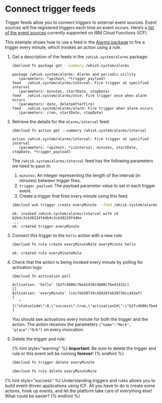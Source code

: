 <!--
#
# Licensed to the Apache Software Foundation (ASF) under one or more
# contributor license agreements.  See the NOTICE file distributed with
# this work for additional information regarding copyright ownership.
# The ASF licenses this file to You under the Apache License, Version 2.0
# (the "License"); you may not use this file except in compliance with
# the License.  You may obtain a copy of the License at
#
#     http://www.apache.org/licenses/LICENSE-2.0
#
# Unless required by applicable law or agreed to in writing, software
# distributed under the License is distributed on an "AS IS" BASIS,
# WITHOUT WARRANTIES OR CONDITIONS OF ANY KIND, either express or implied.
# See the License for the specific language governing permissions and
# limitations under the License.
#
-->

# Connect trigger feeds

Trigger feeds allow you to connect triggers to external event sources. Event sources will fire registered triggers each time an event occurs. Here’s a [list of the event sources](https://github.com/apache/incubator-openwhisk/blob/master/docs/catalog.md) currently supported on IBM Cloud Functions (ICF).

This example shows how to use a feed in the [Alarms package](https://github.com/apache/incubator-openwhisk-package-alarms/blob/master/README.md) to fire a trigger every minute, which invokes an action using a rule.

1. Get a description of the feeds in the `/whisk.system/alarms` package:

      ```bash
      ibmcloud fn package get --summary /whisk.system/alarms
      ```

      ```text
      package /whisk.system/alarms: Alarms and periodic utility
         (parameters: *apihost, *trigger_payload)
      feed   /whisk.system/alarms/interval: Fire trigger at specified interval
         (parameters: minutes, startDate, stopDate)
      feed   /whisk.system/alarms/once: Fire trigger once when alarm occurs
         (parameters: date, deleteAfterFire)
      feed   /whisk.system/alarms/alarm: Fire trigger when alarm occurs
         (parameters: cron, startDate, stopDate)
      ```

2. Retrieve the details for the `alarms/interval` feed:

      ```text
      ibmcloud fn action get --summary /whisk.system/alarms/interval
      ```

      ```text
      action /whisk.system/alarms/interval: Fire trigger at specified interval
         (parameters: *apihost, *isInterval, minutes, startDate, stopDate, *trigger_payload)
      ```

      The `/whisk.system/alarms/interval` feed has the following parameters we need to pass in:

      1. `minutes`:  An integer representing the length of the interval \(in minutes\) between trigger fires.
      2. `trigger_payload`: The payload parameter value to set in each trigger event.
      3. Create a trigger that fires every minute using this feed.

      ```bash
      ibmcloud wsk trigger create everyMinute --feed /whisk.system/alarms/interval -p minutes 1 -p trigger_payload "{\"name\":\"Mork\", \"place\":\"Ork\"}"
      ```

      ```text
      ok: invoked /whisk.system/alarms/interval with id b2b4c3cb38224f44b4c3cb38228f44be
      ...
      ok: created trigger everyMinute
      ```

3. Connect this trigger to the `hello` action with a new rule:

      ```bash
      ibmcloud fn rule create everyMinuteRule everyMinute hello
      ```

      ```text
      ok: created rule everyMinuteRule
      ```

4. Check that the action is being invoked every minute by polling for activation logs:

      ```bash
      ibmcloud fn activation poll
      ```

      ```text
      Activation: 'hello' (b2fc4b00c7be4143bc4b00c7bed1431c)
      []
      Activation: 'everyMinute' (cec7eb38739c4d4287eb38739ccd42ef)
      [
         "{\"statusCode\":0,\"success\":true,\"activationId\":\"b2fc4b00c7be4143bc4b00c7bed1431c\",\"rule\":\"james.thomas@uk.ibm.com_dev/everyMinuteRule\",\"action\":\"james.thomas@uk.ibm.com_dev/hello\"}"
      ]
      ```

   You should see activations every minute for both the trigger and the action. The action receives the parameters `{"name":"Mork", "place":"Ork"}` on every invocation.

5. Delete the trigger and rule:

   {% hint style="warning" %}
   **Important**: Be sure to delete the trigger and rule or this event will be running **forever**!
   {% endhint %}

   ```bash
   ibmcloud fn trigger delete everyMinute
   ```

   ```bash
   ibmcloud fn rule delete everyMinuteRule
   ```

{% hint style="success" %}
Understanding triggers and rules allows you to build event-driven applications using ICF. All you have to do is create some actions, hook up events, and let the platform take care of everything else! What could be easier?
{% endhint %}
